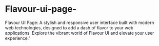 # Flavour-ui-page-
Flavour UI Page: A stylish and responsive user interface built with modern web technologies, designed to add a dash of flavor to your web applications. Explore the vibrant world of Flavour UI and elevate your user experience."
